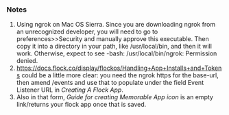 ### Notes
1. Using ngrok on Mac OS Sierra. Since you are downloading ngrok from an unrecognized developer, you will need to go to preferences>>Security and manually approve this executable. Then copy it into a directory in your path, like /usr/local/bin, and then it will work. Otherwise, expect to see -bash: /usr/local/bin/ngrok: Permission denied.
2. https://docs.flock.co/display/flockos/Handling+App+Installs+and+Tokens could be a little more clear: you need the ngrok https for the base-url, then amend /events and use that to populate under the field Event Listener URL in *Creating A Flock App*.
3. Also in that form, *Guide for creating Memorable App icon* is an empty link/returns your flock app once that is saved.